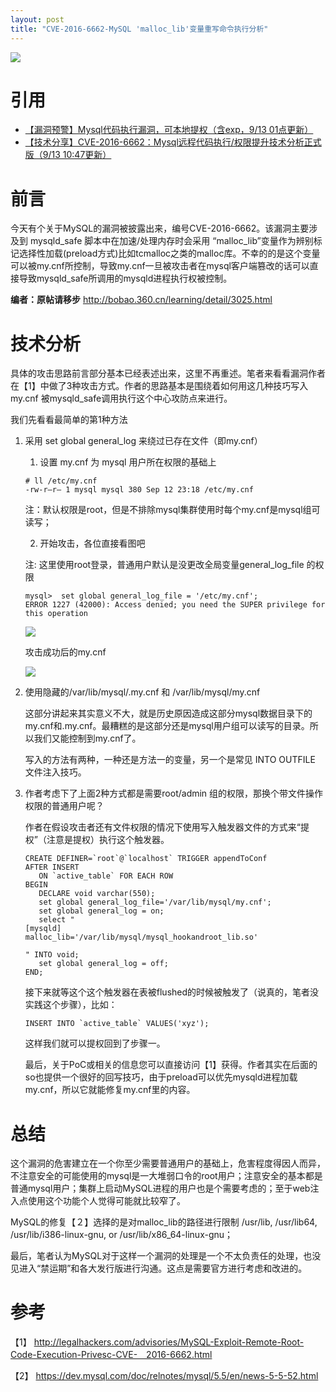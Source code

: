 ```yaml
---
layout: post
title: "CVE-2016-6662-MySQL 'malloc_lib'变量重写命令执行分析"
---
```


![][1]

<!-- more -->

# 引用

* [【漏洞预警】Mysql代码执行漏洞，可本地提权（含exp，9/13 01点更新）](http://bobao.360.cn/learning/detail/3025.html)
* [【技术分享】CVE-2016-6662：Mysql远程代码执行/权限提升技术分析正式版（9/13 10:47更新）](http://bobao.360.cn/learning/detail/3027.html)

# 前言

今天有个关于MySQL的漏洞被披露出来，编号CVE-2016-6662。该漏洞主要涉及到 mysqld_safe 脚本中在加速/处理内存时会采用 “malloc_lib”变量作为辨别标记选择性加载(preload方式)比如tcmalloc之类的malloc库。不幸的的是这个变量可以被my.cnf所控制，导致my.cnf一旦被攻击者在mysql客户端篡改的话可以直接导致mysqld_safe所调用的mysqld进程执行权被控制。

**编者：原帖请移步** <http://bobao.360.cn/learning/detail/3025.html>

# 技术分析

具体的攻击思路前言部分基本已经表述出来，这里不再重述。笔者来看看漏洞作者在【1】中做了3种攻击方式。作者的思路基本是围绕着如何用这几种技巧写入 my.cnf 被mysqld_safe调用执行这个中心攻防点来进行。

我们先看看最简单的第1种方法

1. 采用 set global general_log 来绕过已存在文件（即my.cnf）

    1. 设置 my.cnf 为 mysql 用户所在权限的基础上

    ```
    # ll /etc/my.cnf
    -rw-r–r– 1 mysql mysql 380 Sep 12 23:18 /etc/my.cnf
    ```

    注：默认权限是root，但是不排除mysql集群使用时每个my.cnf是mysql组可读写；

    2. 开始攻击，各位直接看图吧

    注: 这里使用root登录，普通用户默认是没更改全局变量general_log_file 的权限

    ```
    mysql>  set global general_log_file = '/etc/my.cnf';
    ERROR 1227 (42000): Access denied; you need the SUPER privilege for this operation
    ```

    ![][2]
    
    攻击成功后的my.cnf

    ![][3]

2. 使用隐藏的/var/lib/mysql/.my.cnf 和 /var/lib/mysql/my.cnf

    这部分讲起来其实意义不大，就是历史原因造成这部分mysql数据目录下的my.cnf和.my.cnf。最糟糕的是这部分还是mysql用户组可以读写的目录。所以我们又能控制到my.cnf了。

    写入的方法有两种，一种还是方法一的变量，另一个是常见 INTO OUTFILE 文件注入技巧。

3. 作者考虑下了上面2种方式都是需要root/admin 组的权限，那换个带文件操作权限的普通用户呢？

    作者在假设攻击者还有文件权限的情况下使用写入触发器文件的方式来“提权”（注意是提权）执行这个触发器。

    ```
    CREATE DEFINER=`root`@`localhost` TRIGGER appendToConf
    AFTER INSERT
       ON `active_table` FOR EACH ROW
    BEGIN
       DECLARE void varchar(550);
       set global general_log_file='/var/lib/mysql/my.cnf';
       set global general_log = on;
       select "
    [mysqld]
    malloc_lib='/var/lib/mysql/mysql_hookandroot_lib.so'
     
    " INTO void;  
       set global general_log = off;
    END;
    ```

    接下来就等这个这个触发器在表被flushed的时候被触发了（说真的，笔者没实践这个步骤），比如：

    ```
    INSERT INTO `active_table` VALUES('xyz');
    ```

    这样我们就可以提权回到了步骤一。

    最后，关于PoC或相关的信息您可以直接访问【1】获得。作者其实在后面的so也提供一个很好的回写技巧，由于preload可以优先mysqld进程加载my.cnf，所以它就能修复my.cnf里的内容。

# 总结

这个漏洞的危害建立在一个你至少需要普通用户的基础上，危害程度得因人而异，不注意安全的可能使用的mysql是一大堆弱口令的root用户；注意安全的基本都是普通mysql用户；集群上启动MySQL进程的用户也是个需要考虑的；至于web注入点使用这个功能个人觉得可能就比较窄了。

MySQL的修复【２】选择的是对malloc_lib的路径进行限制 /usr/lib, /usr/lib64, /usr/lib/i386-linux-gnu, or /usr/lib/x86_64-linux-gnu；

最后，笔者认为MySQL对于这样一个漏洞的处理是一个不太负责任的处理，也没见进入“禁运期”和各大发行版进行沟通。这点是需要官方进行考虑和改进的。

# 参考

【1】 <http://legalhackers.com/advisories/MySQL-Exploit-Remote-Root-Code-Execution-Privesc-CVE-　2016-6662.html>

【2】 <https://dev.mysql.com/doc/relnotes/mysql/5.5/en/news-5-5-52.html>

[1]: https://p5.ssl.qhimg.com/t01a933a4a4d5c4964f.png
[2]: https://p3.ssl.qhimg.com/t018ba2e3964c25ad31.png
[3]: https://p1.ssl.qhimg.com/t016105fcce5c4fac4e.png

